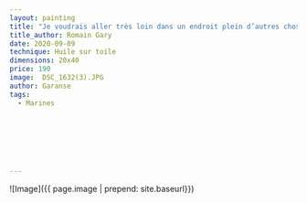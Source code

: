 ```yaml
---
layout: painting
title: "Je voudrais aller très loin dans un endroit plein d’autres choses, et je cherche même pas à l’imaginer, pour ne pas le gâcher."                                               
title_author: Romain Gary 
date: 2020-09-09
technique: Huile sur toile 
dimensions: 20x40
price: 190
image:  DSC_1632(3).JPG
author: Garanse
tags:
  - Marines
  
  
  
  
  
  
  
---
```

![Image]({{ page.image | prepend: site.baseurl}})

